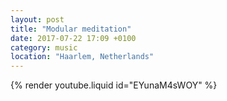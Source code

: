 ```yaml
---
layout: post
title: "Modular meditation"
date: 2017-07-22 17:09 +0100
category: music
location: "Haarlem, Netherlands"
---
```


{% render youtube.liquid id="EYunaM4sWOY" %}
